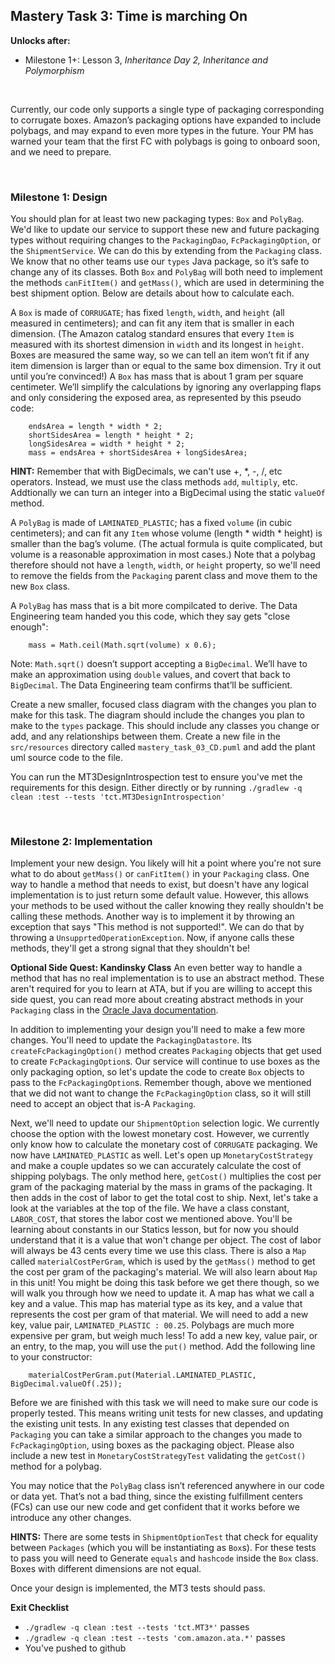 ## Mastery Task 3: Time is marching On

**Unlocks after:**

* Milestone 1+: Lesson 3, *Inheritance Day 2, Inheritance and Polymorphism*

&nbsp;

Currently, our code only supports a single type of packaging corresponding to corrugate boxes. Amazon’s packaging
options have expanded to include polybags, and may expand to even more types in the future. Your PM has warned your
team that the first FC with polybags is going to onboard soon, and we need to prepare.

&nbsp;

### Milestone 1: Design

You should plan for at least two new packaging types: `Box` and `PolyBag`. We'd like to update our service to support
these new and future packaging types without requiring changes to the `PackagingDao`, `FcPackagingOption`, or the 
`ShipmentService`. We can do this by extending from the `Packaging` class. We know that no other teams use our `types` Java package, so it’s safe to change any of its classes. 
Both `Box` and `PolyBag` will both need to implement the methods `canFitItem()` and `getMass()`, which are used in 
determining the best shipment option. Below are details about how to calculate each.

A `Box` is made of `CORRUGATE`; has fixed `length`, `width`, and `height` (all measured in centimeters); and can fit
any item that is smaller in each dimension. (The Amazon catalog standard ensures that every `Item` is measured with its
shortest dimension in `width` and its longest in `height`. Boxes are measured the same way, so we can tell an item
won’t fit if any item dimension is larger than or equal to the same box dimension. Try it out until you’re convinced!) 
A `Box` has mass that is about 1 gram per square centimeter. We’ll simplify the calculations by ignoring any
overlapping flaps and only considering the exposed area, as represented by this pseudo code:

```
    endsArea = length * width * 2;
    shortSidesArea = length * height * 2;
    longSidesArea = width * height * 2;
    mass = endsArea + shortSidesArea + longSidesArea;
```

**HINT:** Remember that with BigDecimals, we can't use +, *, -, /, etc operators. Instead, we must use the class methods
`add`, `multiply`, etc. Addtionally we can turn an integer into a BigDecimal using the static `valueOf` method.

A `PolyBag` is made of `LAMINATED_PLASTIC`; has a fixed `volume` (in cubic centimeters); and can fit any `Item` whose
volume (length \* width \* height) is smaller than the bag’s volume. (The actual formula is quite complicated, but 
volume is a reasonable approximation in most cases.) Note that a polybag therefore should not have a `length`, `width`,
or `height` property, so we'll need to remove the fields from the `Packaging` parent class and move them to the new
`Box` class.
 
A `PolyBag` has mass that is a bit more compilcated to derive. The Data Engineering team handed you this code, which 
they say gets "close enough":

```
    mass = Math.ceil(Math.sqrt(volume) x 0.6);
```

Note: `Math.sqrt()` doesn’t support accepting a `BigDecimal`. We’ll have to make an approximation using `double` values, 
and covert that back to `BigDecimal`. The Data Engineering team confirms that’ll be sufficient.

Create a new smaller, focused class diagram with the changes you plan to make for this task. The diagram should include 
the changes you plan to make to the `types` package. This should include any classes you change or add, and any
relationships between them. Create a new file in the `src/resources` directory called `mastery_task_03_CD.puml` and 
add the plant uml source code to the file. 

You can run the MT3DesignIntrospection test to ensure you've met the requirements for this design. Either directly or by
running  `./gradlew -q clean :test --tests 'tct.MT3DesignIntrospection'`

&nbsp;

### Milestone 2: Implementation

Implement your new design. You likely will hit a point where you're not sure what to do about `getMass()` or 
`canFitItem()` in your `Packaging` class. One way to handle a method that needs to exist, but doesn't have any logical 
implementation is to just return some default value. However, this allows your methods to be used without the caller
knowing they really shouldn't be calling these methods. Another way is to implement it by throwing an exception that 
says "This method is not supported!". We can do that by throwing a `UnsupprtedOperationException`. Now, if anyone
calls these methods, they'll get a strong signal that they shouldn't be!

**Optional Side Quest: Kandinsky Class**
An even better way to handle a method that has no real implementation is to use an abstract method. These aren't 
required for you to learn at ATA, but if you are willing to accept this side quest, you can read more about creating
abstract methods in your `Packaging` class in the [Oracle Java documentation](https://docs.oracle.com/javase/tutorial/java/IandI/abstract.html).

In addition to implementing your design you'll need to make a few more changes. You'll need
to update the `PackagingDatastore`. Its `createFcPackagingOption()` method creates `Packaging` objects that get used to
create `FcPackagingOption`s. Our service will continue to use boxes as the only packaging option, so let's update
the code to create `Box` objects to pass to the `FcPackagingOption`s. Remember though, above we mentioned that we did
not want to change the `FcPackagingOption` class, so it will still need to accept an object that is-A `Packaging`.

Next, we'll need to update our `ShipmentOption` selection logic. We currently choose the option with the lowest monetary 
cost. However, we currently only know how to calculate the monetary cost of `CORRUGATE` packaging. We now have 
`LAMINATED_PLASTIC` as well. Let's open up `MonetaryCostStrategy` and make a couple updates so we can accurately 
calculate the cost of shipping polybags. The only method here, `getCost()` multiplies the cost per gram of the packaging 
material by the mass in grams of the packaging. It then adds in the cost of labor to get the total cost to ship. Next,
let's take a look at the variables at the top of the file. We have a class constant, `LABOR_COST`, that stores the labor 
cost we mentioned above. You'll be learning about constants in our Statics lesson, but for now you should understand 
that it is a value that won't change per object. The cost of labor will always be 43 cents every time we use this class.
There is also a `Map` called `materialCostPerGram`, which is used by the `getMass()` method to get the cost per gram of
the packaging's material. We will also learn about `Map` in this unit! You might be doing this task before we get there 
though, so we will walk you through how we need to update it. A map has what we call a key and a value. This map has 
material type as its key, and a value that represents the cost per gram of that material. We will need to add a new 
key, value pair, `LAMINATED_PLASTIC : 00.25`. Polybags are much more expensive per gram, but weigh much less! To add a 
new key, value pair, or an entry, to the map, you will use the `put()` method. Add the following line to your 
constructor:
```
    materialCostPerGram.put(Material.LAMINATED_PLASTIC, BigDecimal.valueOf(.25));
```

Before we are finished with this task we will need to make sure our code is properly tested. This means writing unit 
tests for new classes, and updating the existing unit tests. In any existing test classes that depended on `Packaging` 
you can take a similar approach to the changes you made to `FcPackagingOption`, using boxes as the packaging object. 
Please also include a new test in `MonetaryCostStrategyTest` validating the `getCost()` method for a polybag.
 
You may notice that the `PolyBag` class isn’t referenced anywhere in our code or data yet. That’s not a bad thing, 
since the existing fulfillment centers (FCs) can use our new code and get confident that it works before we introduce 
any other changes.

**HINTS:** There are some tests in `ShipmentOptionTest` that check for equality between `Packages` (which you will be
instantiating as `Box`s). For these tests to pass you will need to Generate `equals` and `hashcode` inside the `Box`
class. Boxes with different dimensions are not equal.

Once your design is implemented, the MT3 tests should pass.

**Exit Checklist**
-  `./gradlew -q clean :test --tests 'tct.MT3*'` passes
-  `./gradlew -q clean :test --tests 'com.amazon.ata.*'` passes
- You've pushed to github
